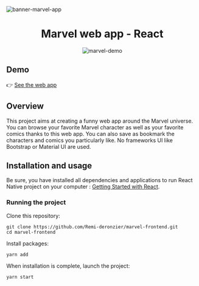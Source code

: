 ![banner-marvel-app](https://user-images.githubusercontent.com/49198371/132914973-5833f1b1-c9b7-4e76-b8f2-49be0764af18.png)

<h1 align="center">Marvel web app - React</h1>
<p align="center">
  <img src="https://user-images.githubusercontent.com/49198371/132917998-9b84d0f1-1bbd-4ec4-9c36-fde78f9c64f3.gif" alt="marvel-demo"/>
</p>

## Demo
👉 [See the web app](https://sleepy-hermann-22591e.netlify.app/)

## Overview
This project aims at creating a funny web app around the Marvel universe. You can browse your favorite Marvel character as well as your favorite comics thanks to this web app. You can also save as bookmark the characters and comics you particularly like. No frameworks UI like Bootstrap or Material UI are used.

## Installation and usage
Be sure, you have installed all dependencies and applications to run React Native project on your computer : [Getting Started with React](https://reactjs.org/docs/getting-started.html).

### Running the project
Clone this repository:
```
git clone https://github.com/Remi-deronzier/marvel-frontend.git
cd marvel-frontend
```

Install packages:
```
yarn add
```

When installation is complete, launch the project:
```
yarn start
```
